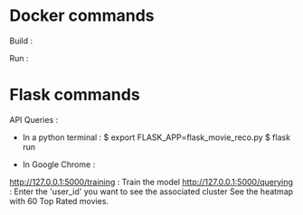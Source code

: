 Docker commands
=======

Build :

Run :

Flask commands
=======

API Queries :

- In a python terminal :
$ export FLASK_APP=flask_movie_reco.py
$ flask run

- In Google Chrome : 

http://127.0.0.1:5000/training : Train the model
http://127.0.0.1:5000/querying : Enter the 'user_id' you want to see the associated cluster
                                 See the heatmap with 60 Top Rated movies.

